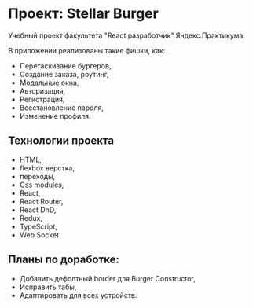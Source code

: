 # Проект: Stellar Burger

Учебный проект факультета "React разработчик" Яндекс.Практикума.

В приложении реализованы такие фишки, как: 
- Перетаскивание бургеров, 
- Создание заказа, роутинг,
- Модальные окна, 
- Авторизация, 
- Регистрация, 
- Восстановление пароля, 
- Изменение профиля.

## Технологии проекта
- HTML,
- flexbox верстка,
- переходы, 
- Css modules,
- React,
- React Router,
- React DnD,
- Redux,
- TypeScript,
- Web Socket

## Планы по доработке:
- Добавить дефолтный border для Burger Constructor,
- Исправить табы,
- Адаптировать для всех устройств.
